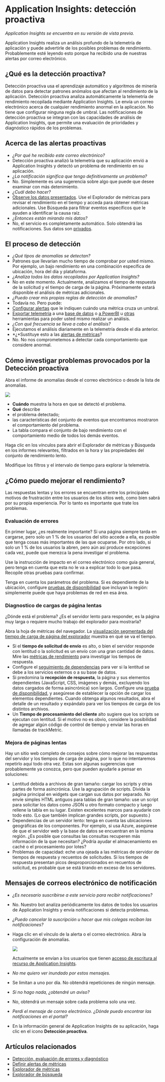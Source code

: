 <properties 
	pageTitle="Application Insights: detección proactiva" 
	description="Application Insights realiza un análisis profundo de la telemetría de aplicación y le advierte de los posibles problemas." 
	services="application-insights" 
    documentationCenter="windows"
	authors="antonfr" 
	manager="douge"/>

<tags 
	ms.service="application-insights" 
	ms.workload="tbd" 
	ms.tgt_pltfrm="ibiza" 
	ms.devlang="na" 
	ms.topic="article" 
	ms.date="11/17/2015" 
	ms.author="awills"/>

#  Application Insights: detección proactiva

*Application Insights se encuentra en su versión de vista previa.*


Application Insights realiza un análisis profundo de la telemetría de aplicación y puede advertirle de los posibles problemas de rendimiento. Probablemente esté leyendo esto porque ha recibido una de nuestras alertas por correo electrónico.

## ¿Qué es la detección proactiva?

Detección proactiva usa el aprendizaje automático y algoritmos de minería de datos para detectar patrones anómalos que afectan al rendimiento de la aplicación. Detección proactiva analiza automáticamente la telemetría de rendimiento recopilada mediante Application Insights. Le envía un correo electrónico acerca de cualquier rendimiento anormal en la aplicación. No tiene que configurar ninguna regla de umbral. Las notificaciones de detección proactiva se integran con las capacidades de análisis de Application Insights, que permite una evaluación de prioridades y diagnóstico rápidos de los problemas.

## Acerca de las alertas proactivas

* *¿Por qué he recibido este correo electrónico?*
 * Detección proactiva analizó la telemetría que su aplicación envió a Application Insights y detectó un problema de rendimiento en su aplicación.
* *¿La notificación significa que tengo definitivamente un problema?*
 * No. Simplemente es una sugerencia sobre algo que puede que desee examinar con más detenimiento. 
* *¿Cuál debo hacer?*
 * [Observe los datos presentados](#responding-to-an-alert). Use el Explorador de métricas para revisar el rendimiento en el tiempo y acceda para obtener métricas adicionales. Use Búsqueda para filtrar eventos específicos que le ayuden a identificar la causa raíz. 
* *¿Entonces están mirando mis datos?*
 * No, el servicio es completamente automático. Solo obtendrá las notificaciones. Sus datos son [privados](app-insights-data-retention-privacy.md).


## El proceso de detección

* *¿Qué tipos de anomalías se detectan?*
 * Patrones que llevarían mucho tiempo de comprobar por usted mismo. Por ejemplo, un bajo rendimiento en una combinación específica de ubicación, hora del día y plataforma.
* *¿Analiza todos los datos recopilados por Application Insights?*
 * No en este momento. Actualmente, analizamos el tiempo de respuesta de la solicitud y el tiempo de carga de la página. Próximamente estará disponible el análisis de métricas adicionales. 
* *¿Puedo crear mis propias reglas de detección de anomalías?*
 * Todavía no. Pero puede:
 * [Configurar alertas](app-insights-alerts.md) que le indiquen cuándo una métrica cruza un umbral.
 * [Exportar telemetría](app-insights-export-telemetry.md) a una [base de datos](app-insights-code-sample-export-sql-stream-analytics.md) o [a PowerBI](app-insights-export-power-bi.md) u [otras](app-insights-code-sample-export-telemetry-sql-database.md) herramientas para poder usted mismo realizar un análisis.
* *¿Con qué frecuencia se lleva a cabo el análisis?*
 * Ejecutamos el análisis diariamente en la telemetría desde el día anterior.
* *¿*Sustituye esto a las [alertas de métricas](app-insights-alerts.md)?
 * No. No nos comprometemos a detectar cada comportamiento que considere anormal.

## Cómo investigar problemas provocados por la Detección proactiva

Abra el informe de anomalías desde el correo electrónico o desde la lista de anomalías.

![](./media/app-insights-proactive-detection/03.png)


* **Cuándo** muestra la hora en que se detectó el problema.
* **Qué** describe
 * el problema detectado;
 * las características del conjunto de eventos que encontramos mostraron el comportamiento del problema.
* La tabla compara el conjunto de bajo rendimiento con el comportamiento medio de todos los demás eventos.

Haga clic en los vínculos para abrir el Explorador de métricas y Búsqueda en los informes relevantes, filtrados en la hora y las propiedades del conjunto de rendimiento lento.

Modifique los filtros y el intervalo de tiempo para explorar la telemetría.

## ¿Cómo puedo mejorar el rendimiento?

Las respuestas lentas y los errores se encuentran entre los principales motivos de frustración entre los usuarios de los sitios web, como bien sabrá por su propia experiencia. Por lo tanto es importante que trate los problemas.

### Evaluación de errores

En primer lugar, ¿es realmente importante? Si una página siempre tarda en cargarse, pero solo un 1 % de los usuarios del sitio accede a ella, es posible que tenga cosas más importantes de las que ocuparse. Por otro lado, si solo un 1 % de los usuarios la abren, pero aún así produce excepciones cada vez, puede que merezca la pena investigar el problema.

Use la instrucción de impacto en el correo electrónico como guía general, pero tenga en cuenta que esta no le va a explicar todo lo que pasa. Recopile otras pruebas para confirmar.

Tenga en cuenta los parámetros del problema. Si es dependiente de la ubicación, configure [pruebas de disponibilidad](app-insights-monitor-web-app-availability.md) que incluyan la región: simplemente puede que haya problemas de red en esa área.

### Diagnostico de cargas de página lentas 

¿Dónde está el problema? ¿Es el servidor lento para responder, es la página muy larga o requiere mucho trabajo del explorador para mostrarla?

Abra la hoja de métricas del navegador. La [visualización segmentada del tiempo de carga de página del explorador](app-insights-javascript.md#explore-your-data) muestra en qué se va el tiempo.

* Si el **tiempo de solicitud de envío** es alto, o bien el servidor responde con lentitud o la solicitud es un envío con una gran cantidad de datos. Mire las [métricas de rendimiento](app-insights-web-monitor-performance.md#metrics) para investigar los tiempos de respuesta. 
* Configure el [seguimiento de dependencias](app-insights-dependencies.md) para ver si la lentitud se debe a los servicios externos o a su base de datos.
* Si predomina la **recepción de respuesta**, la página y sus elementos dependientes (JavaScript, CSS, imágenes y demás, excluyendo los datos cargados de forma asincrónica) son largos. Configure una [prueba de disponibilidad](app-insights-monitor-web-app-availability.md), y asegúrese de establecer la opción de cargar los elementos dependientes. Cuando obtenga algunos resultados, abra el detalle de un resultado y expándalo para ver los tiempos de carga de los distintos archivos.
* Un **Tiempo de procesamiento del cliente** alto sugiere que los scripts se ejecutan con lentitud. Si el motivo no es obvio, considere la posibilidad de agregar algún código de control de tiempo y enviar las horas en llamadas de trackMetric.

### Mejora de páginas lentas

Hay un sitio web completo de consejos sobre cómo mejorar las respuestas del servidor y los tiempos de carga de página, por lo que no intentaremos repetirlo aquí todo otra vez. Estas son algunas sugerencias que probablemente ya conozca, pero que pueden ayudarle a pensar en soluciones:

* Lentitud debida a archivos de gran tamaño: cargar los scripts y otras partes de forma asincrónica. Use la agrupación de scripts. Divida la página principal en widgets que cargan sus datos por separado. No envíe simples HTML antiguos para tablas de gran tamaño: use un script para solicitar los datos como JSON u otro formato compacto y luego rellene la tabla en su lugar. Existen excelentes marcos para ayudarle con todo esto. (Lo que también implican grandes scripts, por supuesto.)
* Dependencias de un servidor lento: tenga en cuenta las ubicaciones geográficas de los componentes. Por ejemplo, si usa Azure, asegúrese de que el servidor web y la base de datos se encuentran en la misma región. ¿Es posible que consultas las consultas recuperen más información de la que necesitan? ¿Podría ayudar el almacenamiento en caché o el procesamiento por lotes?
* Problemas de capacidad: eche una ojeada a las métricas de servidor de tiempos de respuesta y recuentos de solicitudes. Si los tiempos de respuesta presentan picos desproporcionados en recuentos de solicitud, es probable que se está tirando en exceso de los servidores. 


## Mensajes de correos electrónico de notificación

* *¿Es necesario suscribirse a este servicio para recibir notificaciones?*
 * No. Nuestro bot analiza periódicamente los datos de todos los usuarios de Application Insights y envía notificaciones si detecta problemas.
* *¿Puedo cancelar la suscripción u hacer que mis colegas reciban las notificaciones?*
 * Haga clic en el vínculo de la alerta o el correo electrónico. Abra la configuración de anomalías.
 
    ![](./media/app-insights-proactive-detection/01.png)

    Actualmente se envían a los usuarios que tienen [acceso de escritura al recurso de Application Insights](app-insights-resources-roles-access-control.md).
* *No me quiero ver inundado por estos mensajes.*
 * Se limitan a uno por día. No obtendrá repeticiones de ningún mensaje.
* *Si no hago nada, ¿obtendré un aviso?*
 * No, obtendrá un mensaje sobre cada problema solo una vez.
* *Perdí el mensaje de correo electrónico. ¿Dónde puedo encontrar las notificaciones en el portal?*
 * En la información general de Application Insights de su aplicación, haga clic en el icono **Detección proactiva**. 


## Artículos relacionados

* [Detección, evaluación de errores y diagnóstico](app-insights-detect-triage-diagnose.md)
* [Definir alertas de métricas](app-insights-alerts.md)
* [Explorador de métricas](app-insights-metrics-explorer.md)
* [Explorador de búsqueda](app-insights-diagnostic-search.md)
 

<!---HONumber=Nov15_HO4-->
